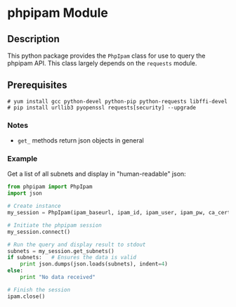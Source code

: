 # phpipam Module

## Description

This python package provides the `PhpIpam` class for use to query the phpipam API. This class largely depends on the `requests` module.


## Prerequisites

   ```
   # yum install gcc python-devel python-pip python-requests libffi-devel
   # pip install urllib3 pyopenssl requests[security] --upgrade
   ```

### Notes

* `get_` methods return json objects in general


### Example

Get a list of all subnets and display in "human-readable" json:

```python
from phpipam import PhpIpam
import json

# Create instance
my_session = PhpIpam(ipam_baseurl, ipam_id, ipam_user, ipam_pw, ca_cert)

# Initiate the phpipam session
my_session.connect()

# Run the query and display result to stdout
subnets = my_session.get_subnets()
if subnets:   # Ensures the data is valid
    print json.dumps(json.loads(subnets), indent=4)
else:
    print "No data received"

# Finish the session
ipam.close()
```
